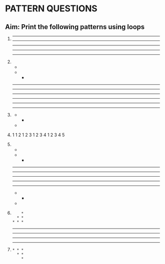 # PATTERN QUESTIONS

## Aim: Print the following patterns using loops

1. * * * * *
   * * * * *
   * * * * *
   * * * * *
   * * * * *

2. *
   * *
   * * *
   * * * *
   * * * * *

3. * * * * *
   * * * *
   * * *
   * *
   *
   
4. 1
   1 2
   1 2 3
   1 2 3 4
   1 2 3 4 5
   
5. *
   * *
   * * *
   * * * *
   * * * * *
   * * * *
   * * *
   * *
   *
   
6.         *
         * *
       * * *
     * * * *
   * * * * *
   
7. * * * * *
     * * * *
       * * *
         * *
           *
